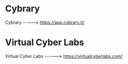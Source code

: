# Cybrary
Cybrary -----> https://app.cybrary.it/



# Virtual Cyber Labs
Virtual Cyber Labs ------> https://virtualcyberlabs.com/


